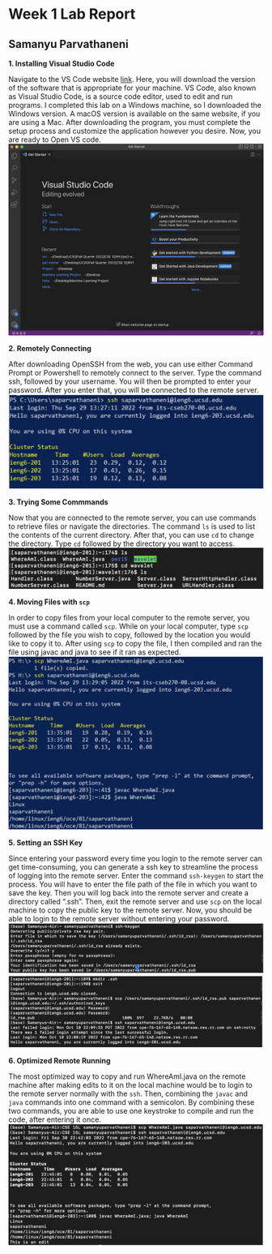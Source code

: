 # Week 1 Lab Report
## Samanyu Parvathaneni
**1. Installing Visual Studio Code**


Navigate to the VS Code website [link](https://code.visualstudio.com/). Here, you will download the version of the software that is appropriate for your machine. VS Code, also known as Visual Studio Code, is a source code editor, used to edit and run programs. I completed this lab on a Windows machine, so I downloaded the Windows version. A macOS version is available on the same website, if you are using a Mac. After downloading the program, you must complete the setup process and customize the application however you desire. Now, you are ready to Open VS code.
![Image](https://github.com/sparvathaneni15/cse15L-lab-reports/blob/main/VSCodeScreenshot.jpg)

**2. Remotely Connecting**

After downloading OpenSSH from the web, you can use either Command Prompt or Powershell to remotely connect to the server. Type the command ssh, followed by your username. You will then be prompted to enter your password. After you enter that, you will be connected to the remote server.
![Image](https://github.com/sparvathaneni15/cse15L-lab-reports/blob/main/sshCommand.jpg)

**3. Trying Some Commmands**

Now that you are connected to the remote server, you can use commands to retrieve files or navigate the directories. The command `ls` is used to list the contents of the current directory. After that, you can use `cd` to change the directory. Type `cd` followed by the directory you want to access.
![Image](https://github.com/sparvathaneni15/cse15L-lab-reports/blob/main/commandsExamples.jpg)

**4. Moving Files with `scp`**

In order to copy files from your local computer to the remote server, you must use a command called `scp`. While on your local computer, type `scp` followed by the file you wish to copy, followed by the location you would like to copy it to. After using `scp` to copy the file, I then compiled and ran the file using javac and java to see if it ran as expected.
![Image](https://github.com/sparvathaneni15/cse15L-lab-reports/blob/main/scpCommand.jpg)

**5. Setting an SSH Key**

Since entering your password every time you login to the remote server can get time-consuming, you can generate a ssh key to streamline the process of logging into the remote server. Enter the command `ssh-keygen` to start the process. You will have to enter the file path of the file in which you want to save the key. Then you will log back into the remote server and create a directory called “.ssh”. Then, exit the remote server and use `scp` on the local machine to copy the public key to the remote server. Now, you should be able to login to the remote server without entering your password.
![Image](https://github.com/sparvathaneni15/cse15L-lab-reports/blob/main/sshKey-1.jpg)
![Image](https://github.com/sparvathaneni15/cse15L-lab-reports/blob/main/sshKey-2.jpg)

**6. Optimized Remote Running**

The most optimized way to copy and run WhereAmI.java on the remote machine after making edits to it on the local machine would be to login to the remote server normally with the `ssh`. Then, combining the `javac` and `java` commands into one command with a semicolon. By combining these two commands, you are able to use one keystroke to compile and run the code, after entering it once. 
![Image](https://github.com/sparvathaneni15/cse15L-lab-reports/blob/main/Optimization.jpg)
